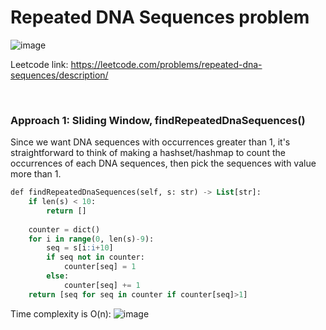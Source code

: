 # Repeated DNA Sequences problem
![image](https://github.com/artisan1218/LeetCode-Solution/assets/25105806/1c903946-e99f-4d41-a5aa-f1be09e6367a)


Leetcode link: https://leetcode.com/problems/repeated-dna-sequences/description/

<br />

### Approach 1: Sliding Window, findRepeatedDnaSequences()

Since we want DNA sequences with occurrences greater than 1, it's straightforward to think of making a hashset/hashmap to count the occurrences of each DNA sequences, then pick the sequences with value more than 1.

```sql
def findRepeatedDnaSequences(self, s: str) -> List[str]:
	if len(s) < 10:
		return []
	
	counter = dict()
	for i in range(0, len(s)-9):
		seq = s[i:i+10]
		if seq not in counter:
			counter[seq] = 1
		else:
			counter[seq] += 1
	return [seq for seq in counter if counter[seq]>1]
```

Time complexity is O(n):
![image](https://github.com/artisan1218/LeetCode-Solution/assets/25105806/ff895b55-da22-450e-b06b-9bc4b6073a09)
